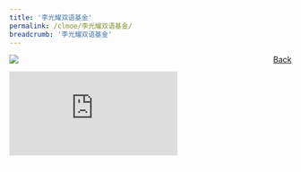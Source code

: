 ```yaml
---
title: '李光耀双语基金'
permalink: /clmoe/李光耀双语基金/
breadcrumb: '李光耀双语基金'
---
```


<!-- Global site tag (gtag.js) - Google Ads: 726049306 -->
<script async src="https://www.googletagmanager.com/gtag/js?id=AW-726049306"></script>
<script>
  window.dataLayer = window.dataLayer || [];
  function gtag(){dataLayer.push(arguments);}
  gtag('js', new Date());

  gtag('config', 'AW-726049306');
</script>
<a href="/exhibits/华文学习展示区-chinese-exhibitions-e/community-partners/" style="float:right;">Back</a>
 <img src="/images/MTLS2021-LKYFB-CL-R3_FINAL.jpg"> <br/>
<div class="video-container">
  <iframe src="https://www.youtube.com/embed/51wFosK9cGI" frameborder="0" allow="accelerometer; autoplay; encrypted-media; gyroscope; picture-in-picture" allowfullscreen></iframe></div>

<div class="btntop"><a href="#top" style="text-decoration:none;"><span style="color:white"><b>Top</b></span></a></div>
